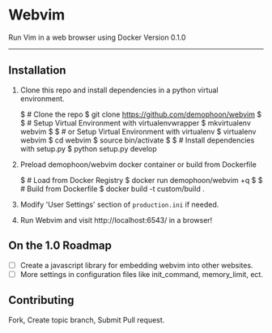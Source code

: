 Webvim
======

Run Vim in a web browser using Docker
Version 0.1.0

* * *

Installation
------------

1. Clone this repo and install dependencies in a python virtual environment.

    $ # Clone the repo
    $ git clone https://github.com/demophoon/webvim
    $
    $ # Setup Virtual Environment with virtualenvwrapper
    $ mkvirtualenv webvim
    $
    $ # or Setup Virtual Environment with virtualenv
    $ virtualenv webvim
    $ cd webvim
    $ source bin/activate
    $
    $ # Install dependencies with setup.py
    $ python setup.py develop

2. Preload demophoon/webvim docker container or build from Dockerfile

    $ # Load from Docker Registry
    $ docker run demophoon/webvim +q
    $
    $ # Build from Dockerfile
    $ docker build -t custom/build .

3. Modify 'User Settings' section of `production.ini` if needed.
4. Run Webvim and visit http://localhost:6543/ in a browser!

On the 1.0 Roadmap
------------------

* [ ] Create a javascript library for embedding webvim into other websites.
* [ ] More settings in configuration files like init_command, memory_limit, ect.

Contributing
------------

Fork, Create topic branch, Submit Pull request.
